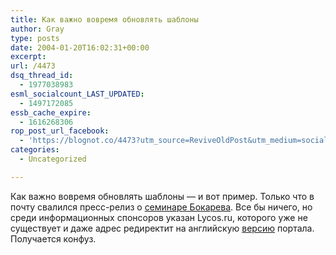 ```yaml
---
title: Как важно вовремя обновлять шаблоны
author: Gray
type: posts
date: 2004-01-20T16:02:31+00:00
excerpt:
url: /4473
dsq_thread_id:
  - 1977038983
esml_socialcount_LAST_UPDATED:
  - 1497172085
essb_cache_expire:
  - 1616268306
rop_post_url_facebook:
  - 'https://blognot.co/4473?utm_source=ReviveOldPost&utm_medium=social&utm_campaign=ReviveOldPost'
categories:
  - Uncategorized

---
```








Как важно вовремя обновлять шаблоны &#8212; и вот пример. Только что в почту свалился пресс-релиз о <a href="http://seminar.promo.ru/marketing/index.html" target="_blank">семинаре Бокарева</a>. Все бы ничего, но среди информационных спонсоров указан Lycos.ru, которого уже не существует и даже адрес редиректит на английскую <a href="http://lycos.co.uk/" target="_blank">версию</a> портала.  
Получается конфуз.